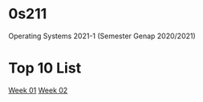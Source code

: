 # 0s211
 Operating Systems 2021-1 (Semester Genap 2020/2021)

# Top 10 List
[Week 01](https://nfrobby.github.io/os211/W01)
[Week 02](https://nfrobby.github.io/os211/W02)
